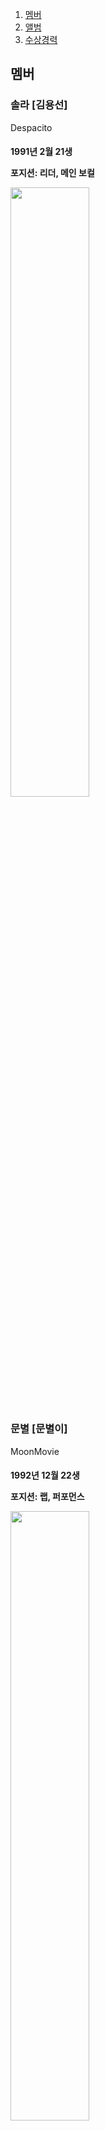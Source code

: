 <ol>    <li><a href="MAMAMOO.html">멤버</a></li>    <li><a href="MAMAMOO.html">앨범</a></li>    <li><a href="MAMAMOO .html">수상경력</a></li>  </ol>
<h2>멤버</h2>
  <p>
    <h3> 솔라 [김용선] </h3>
    <p>
      <a href="https://www.youtube.com/watch?v=ww8istTyQwo" target="_blank" title="Solar"> </a>
        <h7> Despacito <h7> 
      <p>
        <h4> 1991년 2월 21생
          <p> 포지션: 리더, 메인 보컬
            <p>
              <p> <img src="file:///C:/Users/admin/Desktop/DYZFiOEUQAIV3QQ.jpg" width="50%">
                <p>
                  <h3> 문별 [문별이] </h3>
                  <p>
                    <a href="https://www.youtube.com/watch?v=zuLYy0TYzj8" target="_blank" title="MoonStar"> </a>
                      <h7> MoonMovie <h7>                    
                          <p>
                      <h4> 1992년 12월 22생
                        <p> 포지션: 랩, 퍼포먼스
                          <p>
                            <p> <img src="file:///C:/Users/admin/Desktop/%EC%9E%84%ED%98%9C%EC%95%88/%EC%82%AC%EC%A7%84/Yellow%20Flower/%ED%9C%98%EC%9D%B8/DbJn_phVAAADlSB.jpg" width="50%">

                              <p>
                                <h3> 휘인 [정휘인] </h3>
                                <p>
                                  <a href="https://www.youtube.com/watch?v=SN__czIBavI8" target="_blank" title="WheeIn"> </a>
                                    <h7> Finesse <h7>                                
                                  <p>
                                    <h4> 1995년 4월 7생
                                      <p> 포지션: 리드 보컬, 리드 댄서
                                        <p>
                                          <p> <img src="file:///C:/Users/admin/Desktop/%EC%9E%84%ED%98%9C%EC%95%88/%EC%82%AC%EC%A7%84/m/ghktk.jpg" width="50%">
                                            <p>
                                              <h3> 화사 [안혜진] </h3>
                                              <p>
                                                <a href="https://www.youtube.com/watch?v=SN__czIBavI8" target="_blank" title="Hwasa">
                                                  <h7> Queen   <h7>                                     
                                                <p>
                                                  <h4> 1995년 7월 23생
                                                    <p> 포지션: 서브 보컬, 리드 래퍼
                                                    </p>
